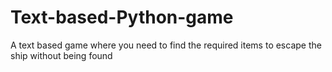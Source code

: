 # Text-based-Python-game

A text based game where you need to find the required items to escape the ship without being found
